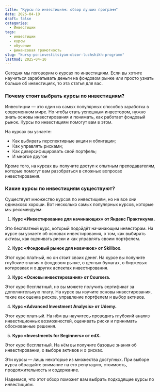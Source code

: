 ```yaml
---
title: "Курсы по инвестициям: обзор лучших программ"
date: 2025-04-10
draft: false
categories:
  - Инвестиции
tags:
  - инвестиции
  - курсы
  - обучение
  - финансовая грамотность
slug: "kursy-po-investitsiyam-obzor-luchshikh-programm"
lastmod: 2025-04-10
---
```


Сегодня мы поговорим о курсах по инвестициям. Если вы хотите научиться зарабатывать деньги на фондовом рынке или просто узнать больше об инвестициях, то эта статья для вас.

### Почему стоит выбрать курсы по инвестициям?

Инвестиции — это один из самых популярных способов заработка в современном мире. Но чтобы стать успешным инвестором, нужно знать основы инвестирования и понимать, как работает фондовый рынок. Курсы по инвестициям помогут вам в этом.

На курсах вы узнаете:

* Как выбирать перспективные акции и облигации;
* Как управлять рисками;
* Как диверсифицировать свой портфель;
* И многое другое

Кроме того, на курсах вы получите доступ к опытным преподавателям, которые помогут вам разобраться в сложных вопросах инвестирования.

### Какие курсы по инвестициям существуют?

Существует множество курсов по инвестициям, но не все они одинаково хороши. Вот несколько самых популярных курсов, которые мы рекомендуем:

1. **Курс «Инвестирование для начинающих» от Яндекс Практикума.**

Это бесплатный курс, который подойдёт начинающим инвесторам. На курсе вы узнаете об основах инвестирования, о том, как выбирать активы, как оценивать риски и как управлять своим портфелем.

2. **Курс «Фондовый рынок для новичков» от Skillbox.**

Этот курс платный, но он стоит своих денег. На курсе вы получите глубокие знания о фондовом рынке, о ценных бумагах, о биржевых котировках и о других аспектах инвестирования.

3. **Курс «Основы инвестирования» от Coursera.**

Этот курс бесплатный, но вы можете получить сертификат за дополнительную плату. На курсе вы изучите основы инвестирования, такие как оценка рисков, управление портфелем и выбор активов.

4. **Курс «Advanced Investment Analysis» от Udemy.**

Этот курс платный. На нём вы научитесь проводить глубокий анализ инвестиционных возможностей, оценивать риски и принимать обоснованные решения.

5. **Курс «Investments for Beginners» от edX.**

Этот курс бесплатный. На нём вы получите базовые знания об инвестировании, о выборе активов и о рисках.

Эти курсы — лишь некоторые из множества доступных. При выборе курса обращайте внимание на его репутацию, стоимость, продолжительность и содержание.

Надеемся, что этот обзор поможет вам выбрать подходящие курсы по инвестициям.
